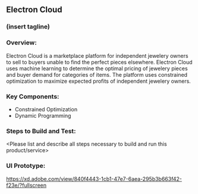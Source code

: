 
## Electron Cloud
### (insert tagline)


### Overview: 
<Please describe this product or service including any machine learning models used>
Electron Cloud is a marketplace platform for independent jewelery owners to sell to buyers unable to find the perfect pieces elsewhere. Electron Cloud uses machine learning to determine the optimal pricing of jewelery pieces and buyer demand for categories of items. The platform uses constrained optimization to maximize expected profits of independent jewelery owners.
	
### Key Components:
- Constrained Optimization
- Dynamic Programming

### Steps to Build and Test: 
<Please list and describe all steps necessary to build and run this product/service>

### UI Prototype:
https://xd.adobe.com/view/840f4443-1cb1-47e7-6aea-295b3b663f42-f23e/?fullscreen
